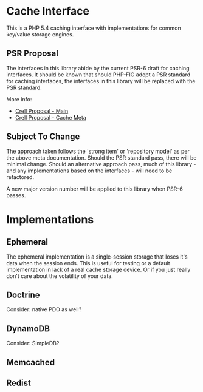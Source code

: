 Cache Interface
===============
This is a PHP 5.4 caching interface with implementations for common key/value storage engines.

PSR Proposal
------------
The interfaces in this library abide by the current PSR-6 draft for caching interfaces. It should be known that should
PHP-FIG adopt a PSR standard for caching interfaces, the interfaces in this library will be replaced with the PSR
standard.

More info:

* [Crell Proposal - Main](https://github.com/Crell/fig-standards/blob/Cache/proposed/cache.md)
* [Crell Proposal - Cache Meta](https://github.com/Crell/fig-standards/blob/Cache/proposed/cache-meta.md)


Subject To Change
-----------------
The approach taken follows the 'strong item' or 'repository model' as per the above meta documentation. Should the PSR
standard pass, there will be minimal change. Should an alternative approach pass, much of this library - and any
implementations based on the interfaces - will need to be refactored.

A new major version number will be applied to this library when PSR-6 passes.

Implementations
===============

Ephemeral
----------
The ephemeral implementation is a single-session storage that loses it's data when the session ends. This is useful
for testing or a default implementation in lack of a real cache storage device. Or if you just really don't care about
the volatility of your data.

Doctrine
--------
Consider: native PDO as well?

DynamoDB
--------
Consider: SimpleDB?

Memcached
---------

Redist
------
